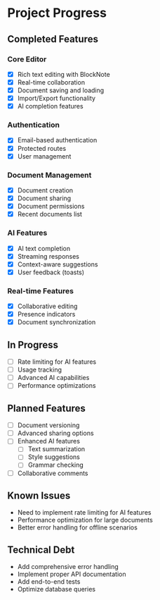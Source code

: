 # Project Progress

## Completed Features

### Core Editor

- [x] Rich text editing with BlockNote
- [x] Real-time collaboration
- [x] Document saving and loading
- [x] Import/Export functionality
- [x] AI completion features

### Authentication

- [x] Email-based authentication
- [x] Protected routes
- [x] User management

### Document Management

- [x] Document creation
- [x] Document sharing
- [x] Document permissions
- [x] Recent documents list

### AI Features

- [x] AI text completion
- [x] Streaming responses
- [x] Context-aware suggestions
- [x] User feedback (toasts)

### Real-time Features

- [x] Collaborative editing
- [x] Presence indicators
- [x] Document synchronization

## In Progress

- [ ] Rate limiting for AI features
- [ ] Usage tracking
- [ ] Advanced AI capabilities
- [ ] Performance optimizations

## Planned Features

- [ ] Document versioning
- [ ] Advanced sharing options
- [ ] Enhanced AI features
  - [ ] Text summarization
  - [ ] Style suggestions
  - [ ] Grammar checking
- [ ] Collaborative comments

## Known Issues

- Need to implement rate limiting for AI features
- Performance optimization for large documents
- Better error handling for offline scenarios

## Technical Debt

- Add comprehensive error handling
- Implement proper API documentation
- Add end-to-end tests
- Optimize database queries
